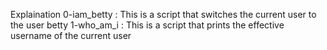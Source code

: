 Explaination
0-iam_betty : This is  a script that switches the current user to the user betty
1-who_am_i : This is a script that prints the effective username of the current user
